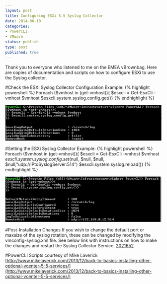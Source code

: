 ```yaml
---
layout: post
title: Configuring ESXi 5.5 Syslog Collector
date: 2014-06-10
categories:
- PowerCLI
- VMware
status: publish
type: post
published: true
---
```

Thank you to everyone who listened to me on the EMEA vBrownbag. Here are copies of documentation and scripts on how to configure ESXi to use the Syslog collector.

#Check the ESXi Syslog Collector Configuration Example:
{% highlight powershell %}
Foreach ($vmhost in (get-vmhost)){
$esxcli = Get-EsxCli -vmhost $vmhost
$esxcli.system.syslog.config.get()}
{% endhighlight %}

![](/images/screenshot.371.jpg)

#Setting the ESXi Syslog Collector Example:
{% highlight powershell %}
Foreach ($vmhost in (get-vmhost)){
$esxcli = Get-EsxCli -vmhost $vmhost
$esxcli.system.syslog.config.set($null, $null, $null, $null,"udp://IPtoSyslogServer:514″)
$esxcli.system.syslog.reload()}
{% endhighlight %}

![](/images/screenshot.381.jpg)

#Post-Installation Changes
If you wish to change the default port or maxsize of the syslog rotation, these can be changed by modifying the vmconfig-syslog.xml file. See below link with instructions on how to make the changes and restart the Syslog Collector Service.
[2021652](/images/http://kb.vmware.com/selfservice/microsites/search.do?language=en_US&cmd=displayKC&externalId=2021652)

#PowerCLI Scripts courtesy of Mike Laverick
[http://www.mikelaverick.com/2013/12/back-to-basics-installing-other-optional-vcenter-5-5-services/](http://www.mikelaverick.com/2013/12/back-to-basics-installing-other-optional-vcenter-5-5-services/)
